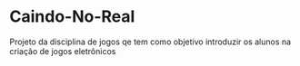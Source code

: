 # Caindo-No-Real
Projeto da disciplina de jogos qe tem como objetivo introduzir os alunos na criação de jogos eletrônicos
